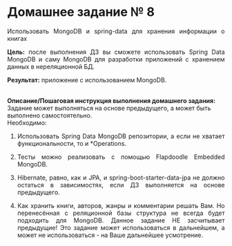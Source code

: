 # Домашнее задание № 8
<p align="justify">Использовать MongoDB и spring-data для хранения информации о книгах</p>
<p align="justify"><b>Цель:</b> после выполнения ДЗ вы сможете использовать Spring Data MongoDB и саму MongoDB для разработки приложений с хранением данных в нереляционной БД.
</p>
<p align="justify"><b>Результат:</b> приложение с использованием MongoDB.
</p><br>
<b>Описание/Пошаговая инструкция выполнения домашнего задания:</b>
<br>Задание может выполняться на основе предыдущего, а может быть выполнено самостоятельно.
<br>Необходимо:
<ol start="1">
<li><p align="justify">Использовать Spring Data MongoDB репозитории, а если не хватает функциональности, то и *Operations.
</p>
<li><p align="justify">Тесты можно реализовать с помощью Flapdoodle Embedded MongoDB.
</p>
<li><p align="justify">Hibernate, равно, как и JPA, и spring-boot-starter-data-jpa не должно остаться в зависимостях, если ДЗ выполняется на основе предыдущего.
</p>
<li><p align="justify">Как хранить книги, авторов, жанры и комментарии решать Вам. Но перенесённая с реляционной базы структура не всегда будет подходить для MongoDB. Данное задание НЕ засчитывает предыдущие! Это задание может использоваться в дальнейшем, а может не использоваться - на Ваше дальнейшее усмотрение.
</p>
</ol>

